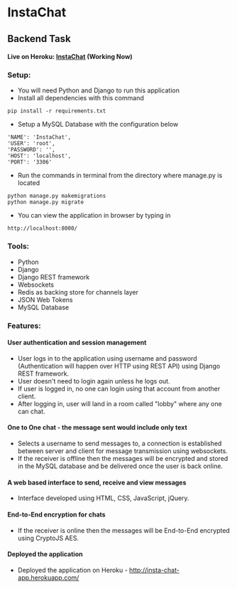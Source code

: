 # InstaChat

## Backend Task

#### Live on Heroku: [InstaChat](http://insta-chat-app.herokuapp.com/) (Working Now)

### Setup:

* You will need Python and Django to run this application
* Install all dependencies with this command
```
pip install -r requirements.txt
```
* Setup a MySQL Database with the configuration below
```
'NAME': 'InstaChat',
'USER': 'root', 
'PASSWORD': '',
'HOST': 'localhost',
'PORT': '3306'
```
* Run the commands in terminal from the directory where manage.py is located
```
python manage.py makemigrations
python manage.py migrate
```
* You can view the application in browser by typing in
```
http://localhost:8000/
```
### Tools:

* Python
* Django
* Django REST framework
* Websockets
* Redis as backing store for channels layer
* JSON Web Tokens
* MySQL Database 

### Features:
#### User authentication and session management
- User logs in to the application using username and password (Authentication will happen over HTTP using REST API) using Django REST framework.
- User doesn't need to login again unless he logs out.
- If user is logged in, no one can login using that account from another client.
- After logging in, user will land in a room called "lobby" where any one can chat.
#### One to One chat - the message sent would include only text
- Selects a username to send messages to, a connection is established between server and client for message transmission using websockets.
- If the receiver is offline then the messages will be encrypted and stored in the MySQL database and be delivered once the user is back online.
#### A web based interface to send, receive and view messages
- Interface developed using HTML, CSS, JavaScript, jQuery.
#### End-to-End encryption for chats
- If the receiver is online then the messages will be End-to-End encrypted using CryptoJS AES.
#### Deployed the application
- Deployed the application on Heroku - http://insta-chat-app.herokuapp.com/
